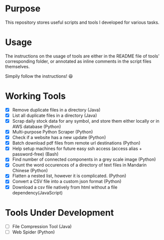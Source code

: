 # Purpose
This repository stores useful scripts and tools I developed for various tasks.

# Usage
The instructions on the usage of tools are either in the README file of tools' corresponding folder, or annotated as inline comments in the script files themselves.

Simpily follow the instructions! :satisfied: 

# Working Tools
- [x] Remove duplicate files in a directory (Java)
- [x] List all duplicate files in a directory (Java)
- [x] Scrap daily stock data for any symbol, and store them either locally or in AWS database (Python)
- [x] Multi-purpose Python Scraper (Python)
- [x] Check if a website has a new update (Python)
- [x] Batch download pdf files from remote url destinations (Python)
- [x] Help setup machines for future easy ssh access (access alias + password-free) (Bash)
- [x] Find number of connected components in a grey scale image (Python)
- [x] Count the word occurences of a directory of text files in Mandarin Chinese (Python)
- [x] Flatten a nested list, however it is complicated. (Python)
- [x] Convert a CSV file into a custom json format (Python)
- [x] Download a csv file natively from html without a file dependency(JavaScript)

# Tools Under Development
- [ ] File Compression Tool (Java)
- [ ] Web Spider (Python)